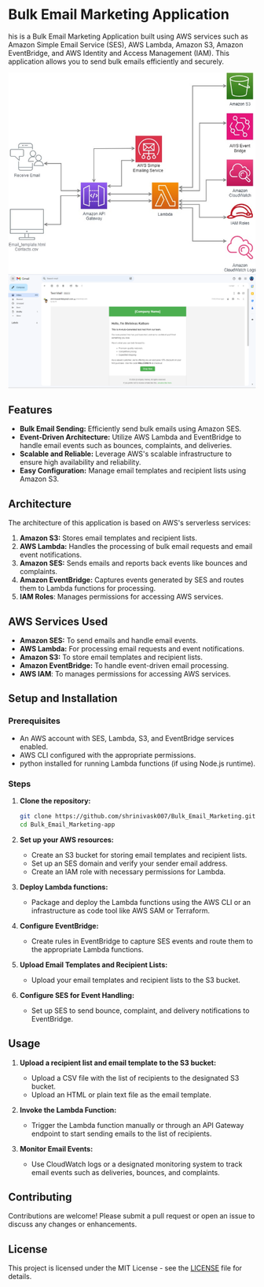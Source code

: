 # Bulk Email Marketing Application

his is a Bulk Email Marketing Application built using AWS services such as Amazon Simple Email Service (SES), AWS Lambda, Amazon S3, Amazon EventBridge, and AWS Identity and Access Management (IAM). This application allows you to send bulk emails efficiently and securely.

![Architecture Diagram](Email_marketing.jpg)
![Architecture Diagram](email.png)

## Features

- **Bulk Email Sending:** Efficiently send bulk emails using Amazon SES.
- **Event-Driven Architecture:** Utilize AWS Lambda and EventBridge to handle email events such as bounces, complaints, and deliveries.
- **Scalable and Reliable:** Leverage AWS's scalable infrastructure to ensure high availability and reliability.
- **Easy Configuration:** Manage email templates and recipient lists using Amazon S3.

## Architecture

The architecture of this application is based on AWS's serverless services:

1. **Amazon S3:** Stores email templates and recipient lists.
2. **AWS Lambda:** Handles the processing of bulk email requests and email event notifications.
3. **Amazon SES:** Sends emails and reports back events like bounces and complaints.
4. **Amazon EventBridge:** Captures events generated by SES and routes them to Lambda functions for processing.
5. **IAM Roles**: Manages permissions for accessing AWS services.

## AWS Services Used

- **Amazon SES:** To send emails and handle email events.
- **AWS Lambda:** For processing email requests and event notifications.
- **Amazon S3:** To store email templates and recipient lists.
- **Amazon EventBridge:** To handle event-driven email processing.
- **AWS IAM**: To manages permissions for accessing AWS services.

## Setup and Installation

### Prerequisites

- An AWS account with SES, Lambda, S3, and EventBridge services enabled.
- AWS CLI configured with the appropriate permissions.
- python installed for running Lambda functions (if using Node.js runtime).

### Steps

1. **Clone the repository:**

    ```bash
    git clone https://github.com/shrinivask007/Bulk_Email_Marketing.git
    cd Bulk_Email_Marketing-app
    ```

2. **Set up your AWS resources:**
   - Create an S3 bucket for storing email templates and recipient lists.
   - Set up an SES domain and verify your sender email address.
   - Create an IAM role with necessary permissions for Lambda.

3. **Deploy Lambda functions:**
   - Package and deploy the Lambda functions using the AWS CLI or an infrastructure as code tool like AWS SAM or Terraform.

4. **Configure EventBridge:**
   - Create rules in EventBridge to capture SES events and route them to the appropriate Lambda functions.

5. **Upload Email Templates and Recipient Lists:**
   - Upload your email templates and recipient lists to the S3 bucket.

6. **Configure SES for Event Handling:**
   - Set up SES to send bounce, complaint, and delivery notifications to EventBridge.

## Usage

1. **Upload a recipient list and email template to the S3 bucket:**
   - Upload a CSV file with the list of recipients to the designated S3 bucket.
   - Upload an HTML or plain text file as the email template.

2. **Invoke the Lambda Function:**
   - Trigger the Lambda function manually or through an API Gateway endpoint to start sending emails to the list of recipients.

3. **Monitor Email Events:**
   - Use CloudWatch logs or a designated monitoring system to track email events such as deliveries, bounces, and complaints.


## Contributing

Contributions are welcome! Please submit a pull request or open an issue to discuss any changes or enhancements.

## License

This project is licensed under the MIT License - see the [LICENSE](LICENSE) file for details.
